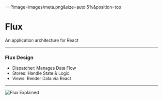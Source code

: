 
---?image=images/meta.png&size=auto 5%&position=top
# Flux 

An application architecture for React



---

### Flux Design

- Dispatcher: Manages Data Flow
- Stores: Handle State & Logic
- Views: Render Data via React

---

![Flux Explained](https://facebook.github.io/flux/img/flux-simple-f8-diagram-explained-1300w.png)

